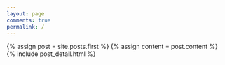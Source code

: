 ```yaml
---
layout: page
comments: true
permalink: /
---
```


<div class="blog-index">
  {% assign post = site.posts.first %}
  {% assign content = post.content %}
  {% include post_detail.html %}
</div>

